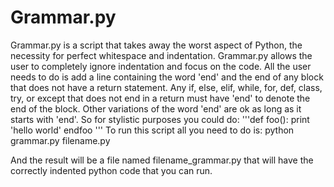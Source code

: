 Grammar.py
=================

Grammar.py is a script that takes away the worst aspect of Python, the necessity for perfect whitespace and indentation.  Grammar.py allows the user to completely ignore indentation and focus on the code.  All the user needs to do is add a line containing the word 'end' and the end of any block that does not have a return statement.  Any if, else, elif, while, for, def, class, try, or except that does not end in a return must have 'end' to denote the end of the block.  Other variations of the word 'end' are ok as long as it starts with 'end'. So for stylistic purposes you could do:
		'''def foo():
		print 'hello world'
		endfoo
'''
To run this script all you need to do is:
		python grammar.py filename.py

And the result will be a file named filename_grammar.py that will have the correctly indented python code that you can run.
	     
